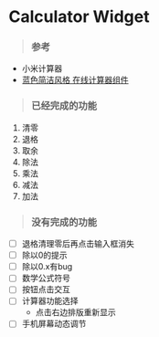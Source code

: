 <!--
 * @Date        : 2020-04-08 14:38:06
 * @LastEditors : anlzou
 * @Github      : https://github.com/anlzou
 * @LastEditTime: 2020-04-08 23:44:38
 * @FilePath    : \CalculatorWidget\README.md
 * @Describe    : 
 -->

# Calculator Widget
> ### 参考
- 小米计算器
- [蓝色简洁风格 在线计算器组件](https://www.51qianduan.com/temp/15947.html)
> ### 已经完成的功能 
1. 清零
2. 退格
3. 取余
4. 除法
5. 乘法
6. 减法
7. 加法
> ### 没有完成的功能
- [ ] 退格清理零后再点击输入框消失
- [ ] 除以0的提示
- [ ] 除以0.x有bug
- [ ] 数学公式符号
- [ ] 按钮点击交互
- [ ] 计算器功能选择
  - 点击右边排版重新显示
- [ ] 手机屏幕动态调节  